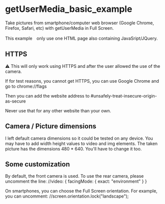 # getUserMedia_basic_example
Take pictures from smartphone/computer web browser (Google Chrome, Firefox, Safari, etc) with getUserMedia in Full Screen.

This example　only use one HTML page also containing JavaSript/JQuery.

## HTTPS
⚠️ This will only work using HTTPS and after the user allowed the use of the camera.
  
  If for test reasons, you cannot get HTTPS, you can use Google Chrome and go to chrome://flags
  
  Then you can add the website address to #unsafely-treat-insecure-origin-as-secure 
  
  Never use that for any other website than your own.

## Camera / Picture dimensions
I left default camera dimensions so it could be tested on any device.
You may have to add width height values to video and img elements.
The taken picture has the dimensions 480 * 640. You'll have to change it too.

## Some customization
By default, the front camera is used. To use the rear camera, please uncomment the line:
//video: { facingMode: { exact: "environment" } }

On smartphones, you can choose the Full Screen orientation. For example, you can uncomment:
//screen.orientation.lock("landscape");
